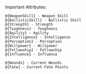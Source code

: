 Important Attributes:

    @{WeaponSkill} - Weapon Skill
    @{BallisticSkill} - Ballistic Skill
    @{Strength} - Strength
    @{Toughness} - Toughness
    @{Agility} - Agility
    @{Intelligence} - Intelligence
    @{Perception} - Perception
    @{Willpower} - Willpower
    @{Fellowship} - Fellowship
    @{Influence} - Influence
    
    @{Wounds} - Current Wounds
    @{Fate} - Current Fate Points

